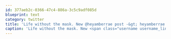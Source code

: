 ```yaml
---
id: 377aeb2c-0366-47c4-886a-3c5c9adf085d
blueprint: text
category: twitter
title: 'Life without the mask. New @heyamberrae post -&gt; heyamberrae.com/post/615012113…'
caption: 'Life without the mask. New <span class="username username_linked">@<a href="https://twitter.com/heyamberrae" title="Amber Rae">heyamberrae</a></span> post -&gt; <a href="http://heyamberrae.com/post/61501211355/life-without-the-mask" title="http://heyamberrae.com/post/61501211355/life-without-the-mask" class="link link_untco">heyamberrae.com/post/615012113…</a>'
---
```

